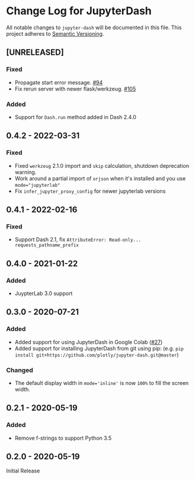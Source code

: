 # Change Log for JupyterDash
All notable changes to `jupyter-dash` will be documented in this file.
This project adheres to [Semantic Versioning](http://semver.org/).

## [UNRELEASED]
### Fixed
- Propagate start error message. [#94](https://github.com/plotly/jupyter-dash/pull/94)
- Fix rerun server with newer flask/werkzeug. [#105](https://github.com/plotly/jupyter-dash/pull/105)

### Added

- Support for `Dash.run` method added in Dash 2.4.0

## 0.4.2 - 2022-03-31
### Fixed
  - Fixed `werkzeug` 2.1.0 import and `skip` calculation, shutdown deprecation warning.
  - Work around a partial import of `orjson` when it's installed and you use `mode="jupyterlab"`
  - Fix `infer_jupyter_proxy_config` for newer jupyterlab versions

## 0.4.1 - 2022-02-16
### Fixed
 - Support Dash 2.1, fix `AttributeError: Read-only... requests_pathname_prefix`

## 0.4.0 - 2021-01-22
### Added
 - JuypterLab 3.0 support

## 0.3.0 - 2020-07-21
### Added
 - Added support for using JupyterDash in Google Colab ([#27](https://github.com/plotly/jupyter-dash/pull/27))
 - Added support for installing JupyterDash from git using pip: (e.g. `pip install git+https://github.com/plotly/jupyter-dash.git@master`)

### Changed
 - The default display width in `mode='inline'` is now `100%` to fill the screen width.

## 0.2.1 - 2020-05-19
### Added
 - Remove f-strings to support Python 3.5

## 0.2.0 - 2020-05-19
Initial Release
